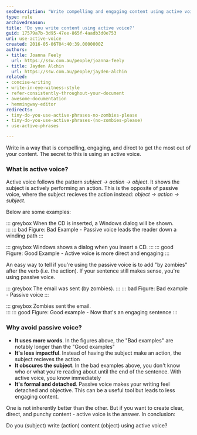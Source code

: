 ```yaml
---
seoDescription: "Write compelling and engaging content using active voice to get the most out of your writing."
type: rule
archivedreason: 
title: 'Do you write content using active voice?'
guid: 17579a7b-3d95-47ee-865f-4aadb3d0e753
uri: use-active-voice
created: 2016-05-06T04:40:39.0000000Z
authors:
- title: Joanna Feely
  url: https://ssw.com.au/people/joanna-feely
- title: Jayden Alchin
  url: https://ssw.com.au/people/jayden-alchin
related:
- concise-writing
- write-in-eye-witness-style
- refer-consistently-throughout-your-document
- awesome-documentation
- hemmingway-editor
redirects:
- tiny-do-you-use-active-phrases-no-zombies-please
- tiny-do-you-use-active-phrases-(no-zombies-please)
- use-active-phrases

---
```


Write in a way that is compelling, engaging, and direct to get the most out of your content. The secret to this is using an active voice.

<!--endintro-->

### What is active voice?

Active voice follows the pattern _subject -> action -> object_. It shows the subject is actively performing an action. 
This is the opposite of passive voice, where the subject recieves the action instead: _object -> action -> subject_. 

Below are some examples:

::: greybox
When the CD is inserted, a Windows dialog will be shown.  
:::
::: bad
Figure: Bad Example - Passive voice leads the reader down a winding path
:::

::: greybox
Windows shows a dialog when you insert a CD.
:::
::: good
Figure: Good Example - Active voice is more direct and engaging
:::

An easy way to tell if you're using the passive voice is to add "by zombies" after the verb (i.e. the action). If your sentence still makes sense, you're using passive voice. 

::: greybox
The email was sent (by zombies).
:::
::: bad
Figure: Bad example - Passive voice
:::

::: greybox
Zombies sent the email.   
:::
::: good
Figure: Good example - Now that's an engaging sentence
:::

### Why avoid passive voice?

- **It uses more words**. In the figures above, the "Bad examples" are notably longer than the "Good examples"
- **It's less impactful**. Instead of having the subject make an action, the subject recieves the action
- **It obscures the subject**. In the bad examples above, you don't know who or what you're reading about until the end of the sentence. With active voice, you know immediately
- **It's formal and detached**. Passive voice makes your writing feel detached and objective. This can be a useful tool but leads to less engaging content.

One is not inherently better than the other. But if you want to create clear, direct, and punchy content - active voice is the answer. 
In conclusion:

Do you (subject) write (action) content (object) using active voice?
